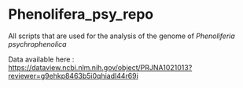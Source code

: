 # Phenolifera_psy_repo
All scripts that are used for the analysis of the genome of <em>Phenoliferia psychrophenolica</em> 


Data available here : https://dataview.ncbi.nlm.nih.gov/object/PRJNA1021013?reviewer=g9ehkp8463b5i0qhiadl44r69i

